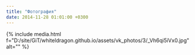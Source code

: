 ```yaml
---
title: "Фотография"
date: 2014-11-28 01:01:00 +0300
---
```



{% include media.html f="D:/site/GiT/whiteldragon.github.io/assets/vk_photos/3/_Vh6qi5iVx0.jpg" alt="" %}
